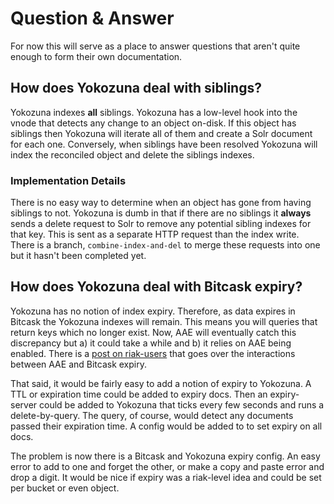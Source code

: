 Question & Answer
=================

For now this will serve as a place to answer questions that aren't
quite enough to form their own documentation.

How does Yokozuna deal with siblings?
-------------------------------------

Yokozuna indexes **all** siblings.  Yokozuna has a low-level hook into
the vnode that detects any change to an object on-disk.  If this
object has siblings then Yokozuna will iterate all of them and create
a Solr document for each one.  Conversely, when siblings have been
resolved Yokozuna will index the reconciled object and delete the
siblings indexes.

### Implementation Details ###

There is no easy way to determine when an object has gone from having
siblings to not.  Yokozuna is dumb in that if there are no siblings it
**always** sends a delete request to Solr to remove any potential
sibling indexes for that key.  This is sent as a separate HTTP request
than the index write.  There is a branch, `combine-index-and-del` to
merge these requests into one but it hasn't been completed yet.

How does Yokozuna deal with Bitcask expiry?
-------------------------------------------

Yokozuna has no notion of index expiry.  Therefore, as data expires in
Bitcask the Yokozuna indexes will remain.  This means you will queries
that return keys which no longer exist.  Now, AAE will eventually
catch this discrepancy but a) it could take a while and b) it relies
on AAE being enabled.  There is a [post on riak-users][1] that goes
over the interactions between AAE and Bitcask expiry.

That said, it would be fairly easy to add a notion of expiry to
Yokozuna.  A TTL or expiration time could be added to expiry docs.
Then an expiry-server could be added to Yokozuna that ticks every few
seconds and runs a delete-by-query.  The query, of course, would
detect any documents passed their expiration time.  A config would be
added to to set expiry on all docs.

The problem is now there is a Bitcask and Yokozuna expiry config.  An
easy error to add to one and forget the other, or make a copy and
paste error and drop a digit.  It would be nice if expiry was a
riak-level idea and could be set per bucket or even object.

[1]: http://lists.basho.com/pipermail/riak-users_lists.basho.com/2013-April/011919.html
